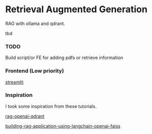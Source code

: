 # Retrieval Augmented Generation

RAG with ollama and qdrant.

tbd

### TODO

Build script/or FE for adding pdfs or retrieve information

### Frontend (Low priority)

[streamlit](https://github.com/streamlit/streamlit)


### Inspiration
I took some inspiration from these tutorials.

[rag-openai-qdrant](https://colab.research.google.com/github/qdrant/examples/blob/master/rag-openai-qdrant/rag-openai-qdrant.ipynb)

[building-rag-application-using-langchain-openai-faiss](https://medium.com/@solidokishore/building-rag-application-using-langchain-openai-faiss-3b2af23d98ba)
